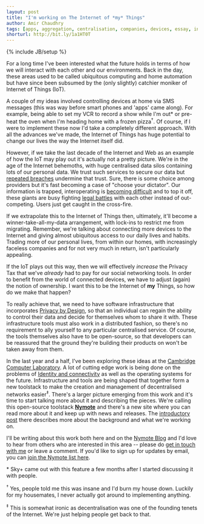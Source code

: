 ```yaml
---
layout: post
title: "I'm working on The Internet of *my* Things"
author: Amir Chaudhry
tags: [apps, aggregation, centralisation, companies, devices, essay, internet of things, nymote, ownership, privacy, rights, software, tech]
shorturl: http://bit.ly/1a1HT0T
---
```

{% include JB/setup %}

For a long time I've been interested what the future holds in terms of how 
we will interact with each other and our environments.  Back in the day, 
these areas used to be called ubiquitous computing and home automation but 
have since been subsumed by the (only slightly) catchier moniker of Internet 
of Things (IoT).

A couple of my ideas involved controlling devices at home via SMS messages 
(this was way before smart phones and 'apps' came along).  For example, 
being able to set my VCR to record a show while I'm out\* or pre-heat the 
oven when I'm heading home with a frozen pizza<sup>&dagger;</sup>.  Of 
course, if I were to implement these now I'd take a completely different 
approach.  With all the advances we've made, the Internet of Things has huge 
potential to change our lives the way the Internet itself did.

However, if we take the last decade of the Internet and Web as an example of 
how the IoT may play out it's actually not a pretty picture.  We're in the 
age of the Internet behemoths, with huge centralised data silos containing 
lots of our personal data.  We trust such services to secure our data but 
[repeated breaches][dropbox-breaches] undermine that trust. Sure, there is 
some choice among providers but it's fast becoming a case of "choose your 
dictator".  Our information is trapped, interoperating is 
[becoming difficult][eff-google-xmpp] and to top it off, these giants are 
busy fighting [legal battles][groklaw-apple] with each other instead of 
out-competing.  Users just get caught in the cross-fire.

If we extrapolate this to the Internet of Things then, ultimately, it'll 
become a winner-take-all-my-data arrangement, with lock-ins to restrict me 
from migrating.  Remember, we're talking about connecting more devices to 
the Internet and giving almost ubiquitous access to our daily lives and 
habits.  Trading more of our personal lives, from within our homes, with 
increasingly faceless companies and for not very much in return, isn't 
particularly appealing.

If the IoT plays out this way, then we will effectively *increase* the 
Privacy Tax that we've *already* had to pay for our social networking tools. 
In order to benefit from the world of connected devices, we have to adjust 
(again) the notion of ownership.  I want this to be the Internet of **my** 
Things, so how do we make that happen?

To really achieve that, we need to have software infrastructure that 
incorporates [Privacy by Design][], so that an individual can regain the 
ability to control their data and decide for themselves whom to share it 
with. These infrastructure tools must also work in a distributed fashion, so 
there's no requirement to ally yourself to any particular centralised 
service. Of course, the tools themselves also have to be open-source, so 
that developers can be reassured that the ground they're building their 
products on won't be taken away from them.

In the last year and a half, I've been exploring these ideas at the 
[Cambridge Computer Laboratory][].  A lot of cutting edge work is being done 
on the problems of [Identity and connectivity][signpost-post] as well as the 
operating systems for the future.  Infrastructure and tools are being shaped 
that together form a new toolstack to make the creation and management of 
decentralised networks easier<sup>&Dagger;</sup>.  There's a larger picture 
emerging from this work and it's time to start talking more about it and 
describing the pieces.  We're calling this open-source toolstack 
**[Nymote][]** and there's a new site where you can read more about it and 
keep up with news and releases.  The [introductory post][nymote-intro-blog] 
there describes more about the background and what we're working on.  

I'll be writing about this work both here and on the [Nymote Blog][] and I'd 
love to hear from others who are interested in this area -- please do 
[get in touch with me][about] or leave a comment.  If you'd like to sign up 
for updates by email, you can [join the Nymote list here][nymote-list].

[dropbox-breaches]: http://venturebeat.com/2012/08/01/dropbox-has-become-problem-child-of-cloud-security/
[eff-google-xmpp]: https://www.eff.org/deeplinks/2013/05/google-abandons-open-standards-instant-messaging
[groklaw-apple]: http://www.groklaw.net/article.php?story=20130523150909464
[Privacy by Design]: http://en.wikipedia.org/wiki/Privacy_by_Design
[Cambridge Computer Laboratory]: http://www.cl.cam.ac.uk
[signpost-post]: http://nymote.org/connected-devices-and-signpost
[Nymote]: http://nymote.org
[nymote-intro-blog]: http://nymote.org/blog/2013/introducing-nymote/
[Nymote Blog]: http://nymote.org/blog
[about]: /about
[nymote-list]: http://eepurl.com/mXYb1

<!-- footnotes -->
<p class="footnote">* Sky+ came out with this feature a few months after I started discussing it with people.</p>

<p class="footnote"><sup>&dagger;</sup> Yes, people told me this was insane and I'd burn my house down.  Luckily for my housemates, I never actually got around to implementing anything.</p>

<p class="footnote"><sup>&Dagger;</sup> This is somewhat ironic as decentralisation was one of the founding tenets of the Internet. We're just helping people get back to that.</p>
